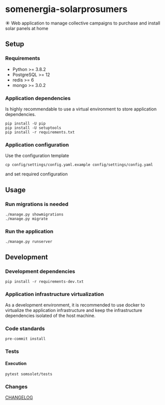 # somenergia-solarprosumers
☀ Web application to manage collective campaigns to purchase and install solar panels at home


## Setup

### Requirements

* Python >= 3.8.2
* PostgreSQL >= 12
* redis >= 6
* mongo >= 3.0.2


### Application dependencies

Is highly recommendable to use a virtual environment to store application dependencies.

```shell
pip install -U pip
pip install -U setuptools
pip install -r requirements.txt
```

### Application configuration

Use the configuration template
```shell
cp config/settings/config.yaml.example config/settings/config.yaml
```

and set required configuration


## Usage

### Run migrations is needed
```shell
./manage.py showmigrations
./manage.py migrate
```

### Run the application
```shell
./manage.py runserver
```


## Development

### Development dependencies

```shell
pip install -r requirements-dev.txt
```

### Application infrastructure virtualization

As a development environment, it is recommended to use docker to virtualize the application infrastructure and
keep the infrastructure dependencies isolated of the host machine.


### Code standards

```shell
pre-commit install
```


### Tests

#### Execution

```shell
pytest somsolet/tests
```

### Changes
[CHANGELOG](CHANGELOG.md)
